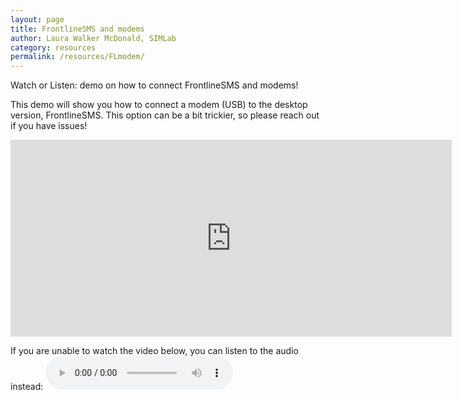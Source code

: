 ```yaml
---
layout: page
title: FrontlineSMS and modems
author: Laura Walker McDonald, SIMLab
category: resources
permalink: /resources/FLmodem/
---
```

Watch or Listen: demo on how to connect FrontlineSMS and modems!

This demo will show you how to connect a modem (USB) to the desktop version, FrontlineSMS. This option can be a bit trickier, so please reach out if you have issues!

<iframe width="706" height="315" src="https://www.youtube.com/embed/0JOacCNQ_a4" frameborder="0" allowfullscreen></iframe>

If you are unable to watch the video below, you can listen to the audio instead:
<audio controls>
  <source src="http://simlab.org/resources/coursem4cso/files/FrontlineSMS%20and%20modems_Audio.mp3" type="audio/mpeg">
Your browser does not support the audio element.
</audio>
